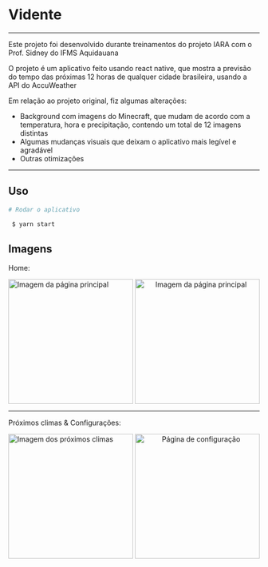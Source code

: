 # Vidente

<hr>

Este projeto foi desenvolvido durante treinamentos do projeto IARA com o Prof. Sidney do IFMS Aquidauana

O projeto é um aplicativo feito usando react native, que mostra a previsão do tempo das próximas 12 horas de qualquer cidade brasileira, usando a API do AccuWeather

Em relação ao projeto original, fiz algumas alterações:

- Background com imagens do Minecraft, que mudam de acordo com a temperatura, hora e precipitação, contendo um total de 12 imagens distintas
- Algumas mudanças visuais que deixam o aplicativo mais legível e agradável
- Outras otimizações

<hr>

## Uso

```bash
# Rodar o aplicativo

 $ yarn start
```

## Imagens
Home:

<img align="left" src="https://user-images.githubusercontent.com/60127788/214075109-8cf39eba-6718-4509-81f0-c4f8f694a3e0.jpeg" alt="Imagem da página principal" width="250">
<p align="center">
<img src="https://user-images.githubusercontent.com/60127788/214080811-0ff07cb8-1124-4389-bdec-18c2ff02c0a3.jpeg" alt="Imagem da página principal" width="250">
</p>

<hr>

Próximos climas & Configurações:

<img align="left" src="https://user-images.githubusercontent.com/60127788/214075123-d483a708-1675-404d-9912-5911ad69a292.jpeg" alt="Imagem dos próximos climas" width="250">
<p align="center">
<img src="https://user-images.githubusercontent.com/60127788/214075131-489e3087-cd82-4c86-849c-f37ce1a0e7ef.jpeg" alt="Página de configuração" width="250">
</p>
